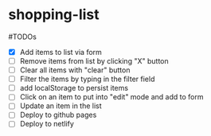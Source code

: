 # shopping-list
#TODOs
- [x] Add items to list via form
- [ ] Remove items from list  by clicking "X" button
- [ ] Clear all items with "clear" button
- [ ] Filter the items by typing in the filter field
- [ ] add localStorage to persist items
- [ ] Click on an item to put into "edit" mode and add to form
- [ ] Update an item in the list
- [ ] Deploy to github pages
- [ ] Deploy to netlify